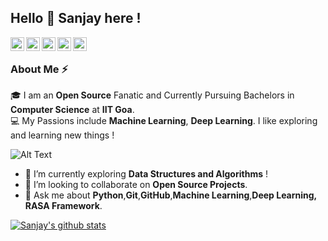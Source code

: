 ## Hello 👋 Sanjay here !

<a href="https://www.linkedin.com/in/sanjaymarreddi/">
  <img align="left" alt="Sanjay's Linkdein" width="22px" src="https://cdn.jsdelivr.net/npm/simple-icons@v3/icons/linkedin.svg" />
</a>
<a href="https://twitter.com/SanjayMarreddi">
  <img align="left" alt="Sanjay's Twitter" width="22px" src="https://cdn.jsdelivr.net/npm/simple-icons@v3/icons/twitter.svg" />
</a>
<a href="https://github.com/SanjayMarreddi">
  <img align="left" alt="Sanjay's Github" width="22px" src="https://cdn.jsdelivr.net/npm/simple-icons@v3/icons/github.svg" />
</a>
<a href="https://instagram.com/SanjayMarreddi/">
  <img align="left" alt="Sanjay's Instagram" width="22px" src="https://cdn.jsdelivr.net/npm/simple-icons@v3/icons/instagram.svg" />
</a>
<a href="https://www.facebook.com/SanjayMarreddi/">
  <img align="left" alt="Sanjay's Facebook" width="22px" src="https://cdn.jsdelivr.net/npm/simple-icons@v3/icons/facebook.svg" />
</a>

<br/> 

### About Me :zap:
🎓 I am an **Open Source** Fanatic and Currently Pursuing Bachelors in **Computer Science** at **IIT Goa**. </br>
💻  My Passions include **Machine Learning**, **Deep Learning**. I like exploring and learning new things ! </br>

![Alt Text](https://miro.medium.com/max/1360/1*IRGHmiGsa16stedQvIaZfw.gif)

- 🌱 I’m currently exploring **Data Structures and Algorithms** !
- 👯 I’m looking to collaborate on **Open Source Projects**.
- 💬 Ask me about **Python**,**Git**,**GitHub**,**Machine Learning**,**Deep Learning, RASA Framework**.
   
   
[![Sanjay's github stats](https://github-readme-stats.vercel.app/api?username=SanjayMarreddi&show_icons=true&theme=radical)](https://github.com/SanjayMarreddi/github-readme-stats)

